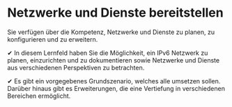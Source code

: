 # Netzwerke und Dienste bereitstellen

Sie verfügen über die Kompetenz, Netzwerke und Dienste zu planen, zu konfigurieren und zu erweitern.


✔ 	In diesem Lernfeld haben Sie die Möglichkeit, ein IPv6 Netzwerk zu planen, einzurichten und zu dokumentieren sowie Netzwerke und Dienste aus verschiedenen Perspektiven zu betrachten.


✔ 	Es gibt ein vorgegebenes Grundszenario, welches alle umsetzen sollen. Darüber hinaus gibt es Erweiterungen, die eine Vertiefung in verschiedenen Bereichen ermöglicht.


